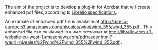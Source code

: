 The aim of the project is to develop a plug-in for Acrobat that will create enhanced pdf files, according to [Librelio specifications](https://github.com/libreliodev/iOS/wiki/Enhancement).

An example of enhanced pdf file is available at http://librelio-europe.s3.amazonaws.com/niveales/wind/wind_355/wind_355.pdf . This enhanced file can be viewed in a web browwser at http://librelio-com.s3-website-eu-west-1.amazonaws.com/pdfreader.html?waurl=niveales%2Fwind%2Fwind_355%2Fwind_355.pdf . 
